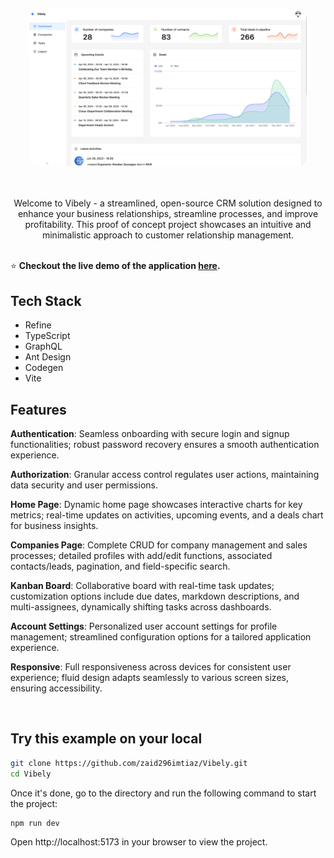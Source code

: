 <div align="center" style="margin: 30px;">
<img src="./public/vibe.png" alt="Refine Logo" style="border-radius: 1rem" />

</div>

<br />

<div align="center">
Welcome to Vibely - a streamlined, open-source CRM solution designed to enhance your business relationships, streamline processes, and improve profitability. This proof of concept project showcases an intuitive and minimalistic approach to customer relationship management.

<br />

</div>
<br />

⭐ **Checkout the live demo of the application [here](https://vibely-black.vercel.app/).**

## Tech Stack

- Refine
- TypeScript
- GraphQL
- Ant Design
- Codegen
- Vite

## Features

**Authentication**: Seamless onboarding with secure login and signup functionalities; robust password recovery ensures a smooth authentication experience.

**Authorization**: Granular access control regulates user actions, maintaining data security and user permissions.

**Home Page**: Dynamic home page showcases interactive charts for key metrics; real-time updates on activities, upcoming events, and a deals chart for business insights.

**Companies Page**: Complete CRUD for company management and sales processes; detailed profiles with add/edit functions, associated contacts/leads, pagination, and field-specific search.

**Kanban Board**: Collaborative board with real-time task updates; customization options include due dates, markdown descriptions, and multi-assignees, dynamically shifting tasks across dashboards.

**Account Settings**: Personalized user account settings for profile management; streamlined configuration options for a tailored application experience.

**Responsive**: Full responsiveness across devices for consistent user experience; fluid design adapts seamlessly to various screen sizes, ensuring accessibility.

<br>


## Try this example on your local

```bash
git clone https://github.com/zaid296imtiaz/Vibely.git
cd Vibely
```

Once it's done, go to the directory and run the following command to start the project:

```bash
npm run dev
```

Open http://localhost:5173 in your browser to view the project.

